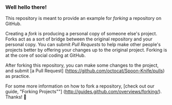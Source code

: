 ### Well hello there!

This repository is meant to provide an example for *forking* a repository on GitHub.

Creating a *fork* is producing a personal copy of someone else's project. Forks act as a sort of bridge between the original repository and your personal copy. You can submit *Pull Requests* to help make other people's projects better by offering your changes up to the original project. Forking is at the core of social coding at GitHub.

After forking this repository, you can make some changes to the project, and submit [a Pull Request]
(https://github.com/octocat/Spoon-Knife/pulls) as practice.

For some more information on how to fork a repository, [check out our guide, "Forking Projects""]
(http://guides.github.com/overviews/forking/). Thanks! :sparkling_heart:
